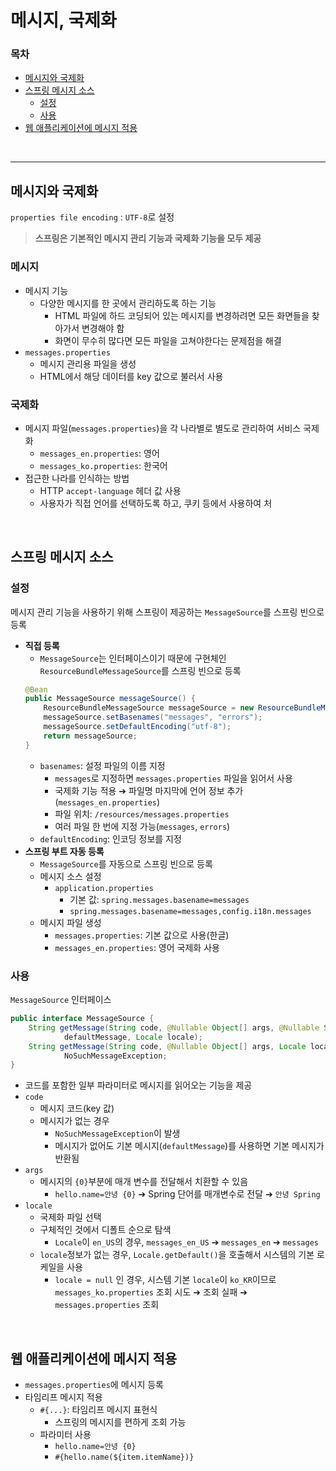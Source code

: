 # 메시지, 국제화

### 목차
- [메시지와 국제화](#메시지와-국제화)
- [스프링 메시지 소스](#스프링-메시지-소스)
  - [설정](#설정)
  - [사용](#사용)
- [웹 애플리케이션에 메시지 적용](#웹-애플리케이션에-메시지-적용)


<br/>

---

## 메시지와 국제화
`properties file encoding` : `UTF-8`로 설정
> **스프링은 기본적인 메시지 관리 기능과 국제화 기능을 모두 제공**

### 메시지

- 메시지 기능
  - 다양한 메시지를 한 곳에서 관리하도록 하는 기능
    - HTML 파일에 하드 코딩되어 있는 메시지를 변경하려면 모든 화면들을 찾아가서 변경해야 함
    - 화면이 무수히 많다면 모든 파일을 고쳐야한다는 문제점을 해결
- `messages.properties`
  - 메시지 관리용 파일을 생성
  - HTML에서 해당 데이터를 key 값으로 불러서 사용



### 국제화

- 메시지 파일(`messages.properties`)을 각 나라별로 별도로 관리하여 서비스 국제화
  - `messages_en.properties`: 영어
  - `messages_ko.properties`: 한국어
- 접근한 나라를 인식하는 방법
  - HTTP `accept-language` 헤더 값 사용
  - 사용자가 직접 언어를 선택하도록 하고, 쿠키 등에서 사용하여 처

<br/>

## 스프링 메시지 소스

### 설정

메시지 관리 기능을 사용하기 위해 스프링이 제공하는 `MessageSource`를 스프링 빈으로 등록
- **직접 등록**
  - `MessageSource`는 인터페이스이기 때문에 구현체인 `ResourceBundleMessageSource`를 스프링 빈으로 등록
  ````java
  @Bean
  public MessageSource messageSource() {
      ResourceBundleMessageSource messageSource = new ResourceBundleMessageSource();
      messageSource.setBasenames("messages", "errors");
      messageSource.setDefaultEncoding("utf-8");
      return messageSource;
  }
  ````
  - `basenames`: 설정 파일의 이름 지정
    - `messages`로 지정하면 `messages.properties` 파일을 읽어서 사용
    - 국제화 기능 적용 ➔ 파일명 마지막에 언어 정보 추가(`messages_en.properties`)
    - 파일 위치: `/resources/messages.properties`
    - 여러 파일 한 번에 지정 가능(`messages`, `errors`)
  - `defaultEncoding`: 인코딩 정보를 지정
- **스프링 부트 자동 등록**
  - `MessageSource`를 자동으로 스프링 빈으로 등록
  - 메시지 소스 설정
    - `application.properties`
      - 기본 값: `spring.messages.basename=messages`
      - `spring.messages.basename=messages,config.i18n.messages`
  - 메시지 파일 생성
    - `messages.properties`: 기본 값으로 사용(한글)
    - `messages_en.properties`: 영어 국제화 사용


### 사용

`MessageSource` 인터페이스
```java
public interface MessageSource {
    String getMessage(String code, @Nullable Object[] args, @Nullable String
            defaultMessage, Locale locale);
    String getMessage(String code, @Nullable Object[] args, Locale locale) throws
            NoSuchMessageException;
}
```
- 코드를 포함한 일부 파라미터로 메시지를 읽어오는 기능을 제공
- `code`
  - 메시지 코드(key 값)
  - 메시지가 없는 경우
    - `NoSuchMessageException`이 발생
    - 메시지가 없어도 기본 메시지(`defaultMessage`)를 사용하면 기본 메시지가 반환됨
- `args`
  - 메시지의 `{0}`부분에 매개 변수를 전달해서 치환할 수 있음
    - `hello.name=안녕 {0}` ➔ Spring 단어를 매개변수로 전달 ➔ `안녕 Spring`
- `locale`
  - 국제화 파일 선택
  - 구체적인 것에서 디폴트 순으로 탐색
    - `Locale`이 `en_US`의 경우,  `messages_en_US` ➔ `messages_en` ➔ `messages`
  - `locale`정보가 없는 경우, `Locale.getDefault()`을 호출해서 시스템의 기본 로케일을 사용
    - `locale = null` 인 경우, 시스템 기본 `locale`이 `ko_KR`이므로 `messages_ko.properties` 조회
      시도 ➔ 조회 실패 ➔ `messages.properties` 조회

      
<br/>

## 웹 애플리케이션에 메시지 적용

- `messages.properties`에 메시지 등록
- 타임리프 메시지 적용
  - `#{...}`: 타임리프 메시지 표현식
    - 스프링의 메시지를 편하게 조회 가능
  - 파라미터 사용
    - `hello.name=안녕 {0}`
    - `#{hello.name(${item.itemName})}`
    

<br/>